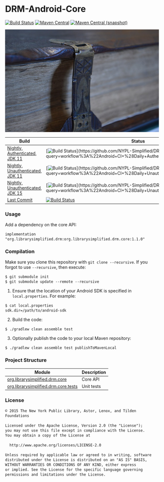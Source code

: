 DRM-Android-Core
=====================

[![Build Status](https://img.shields.io/github/workflow/status/NYPL-Simplified/DRM-Android-Core/Android%20CI%20(Authenticated)?style=flat-square)](https://github.com/NYPL-Simplified/DRM-Android-Core/actions?query=workflow%3A%22Android+CI+%28Authenticated%29%22)
[![Maven Central](https://img.shields.io/maven-central/v/org.librarysimplified.drm/org.librarysimplified.drm.core?style=flat-square)](https://repo1.maven.org/maven2/org/librarysimplified/drm/)
[![Maven Central (snapshot)](https://img.shields.io/nexus/s/https/oss.sonatype.org/org.librarysimplified.drm/org.librarysimplified.drm.core.svg?style=flat-square)](https://oss.sonatype.org/content/repositories/snapshots/org.librarysimplified.drm/)

![drm](./src/site/resources/drm.jpg?raw=true)

|Build|Status|
|-----|------|
|[Nightly, Authenticated, JDK 11](https://github.com/NYPL-Simplified/DRM-Android-Core/actions?query=workflow%3A%22Android+CI+%28Daily+Authenticated%2C+JDK+11%29%22)|[![Build Status](https://img.shields.io/github/workflow/status/NYPL-Simplified/DRM-Android-Core/Android%20CI%20(Daily%20Authenticated,%20JDK%2011)?style=flat-square)](https://github.com/NYPL-Simplified/DRM-Android-Core/actions?query=workflow%3A%22Android+CI+%28Daily+Authenticated%2C+JDK+11%29%22)|
|[Nightly, Unauthenticated, JDK 11](https://github.com/NYPL-Simplified/DRM-Android-Core/actions?query=workflow%3A%22Android+CI+%28Daily+Unauthenticated%2C+JDK+11%29%22)|[![Build Status](https://img.shields.io/github/workflow/status/NYPL-Simplified/DRM-Android-Core/Android%20CI%20(Daily%20Unauthenticated,%20JDK%2011)?style=flat-square)](https://github.com/NYPL-Simplified/DRM-Android-Core/actions?query=workflow%3A%22Android+CI+%28Daily+Unauthenticated%2C+JDK+11%29%22)|
|[Nightly, Unauthenticated, JDK 15](https://github.com/NYPL-Simplified/DRM-Android-Core/actions?query=workflow%3A%22Android+CI+%28Daily+Unauthenticated%2C+JDK+15%29%22)|[![Build Status](https://img.shields.io/github/workflow/status/NYPL-Simplified/DRM-Android-Core/Android%20CI%20(Daily%20Unauthenticated,%20JDK%2015)?style=flat-square)](https://github.com/NYPL-Simplified/DRM-Android-Core/actions?query=workflow%3A%22Android+CI+%28Daily+Unauthenticated%2C+JDK+15%29%22)|
|[Last Commit](https://github.com/NYPL-Simplified/DRM-Android-Core/actions?query=workflow%3A%22Android+CI+%28Authenticated%29%22)|[![Build Status](https://img.shields.io/github/workflow/status/NYPL-Simplified/DRM-Android-Core/Android%20CI%20(Authenticated)?style=flat-square)](https://github.com/NYPL-Simplified/DRM-Android-Core/actions?query=workflow%3A%22Android+CI+%28Authenticated%29%22)|

### Usage

Add a dependency on the core API:

```
implementation "org.librarysimplified.drm:org.librarysimplified.drm.core:1.1.0"
```

### Compilation

Make sure you clone this repository with `git clone --recursive`. 
If you forgot to use `--recursive`, then execute:

```
$ git submodule init
$ git submodule update --remote --recursive
```

1. Ensure that the location of your Android SDK is specified in `local.properties`.
   For example:

```
$ cat local.properties
sdk.dir=/path/to/android-sdk
```

2. Build the code:

```
$ ./gradlew clean assemble test
```

3. Optionally publish the code to your local Maven repository:

```
$ ./gradlew clean assemble test publishToMavenLocal
```

### Project Structure

|Module|Description|
|------|-----------|
| [org.librarysimplified.drm.core](https://github.com/NYPL-Simplified/DRM-Android-Core/tree/develop/org.librarysimplified.drm.core) | Core API
| [org.librarysimplified.drm.core.tests](https://github.com/NYPL-Simplified/DRM-Android-Core/tree/develop/org.librarysimplified.drm.core.tests) | Unit tests

### License

```
© 2015 The New York Public Library, Astor, Lenox, and Tilden Foundations

Licensed under the Apache License, Version 2.0 (the "License");
you may not use this file except in compliance with the License.
You may obtain a copy of the License at

  http://www.apache.org/licenses/LICENSE-2.0

Unless required by applicable law or agreed to in writing, software
distributed under the License is distributed on an "AS IS" BASIS,
WITHOUT WARRANTIES OR CONDITIONS OF ANY KIND, either express
or implied. See the License for the specific language governing
permissions and limitations under the License.
```
